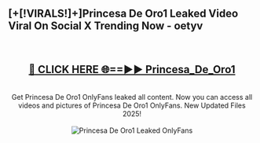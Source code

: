 <h2>[+[!VIRALS!]+]Princesa De Oro1 Leaked Video Viral On Social X Trending Now - oetyv</h2>
<br>
<div align="center">
<h2><a href="https://libra.edu.pl?Princesa_De_Oro1" rel="nofollow">🔴 CLICK HERE 🌐==►► Princesa_De_Oro1</a></h2>
<br>
Get Princesa De Oro1 OnlyFans leaked all content. Now you can access all videos and pictures of Princesa De Oro1 OnlyFans. New Updated Files 2025!
<br>
<br>
<a href="https://libra.edu.pl?Princesa_De_Oro1" rel="nofollow" data-target="animated-image.originalLink"><img src="https://i.ibb.co.com/WyWwxjT/player-gif2.gif" alt="Princesa De Oro1 Leaked OnlyFans" style="max-width: 100%; display: inline-block;" data-target="animated-image.originalImage"></a>
</div>
<br>